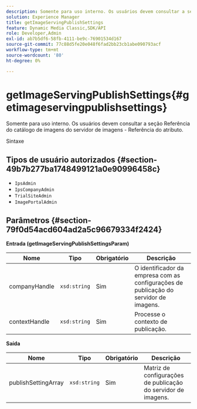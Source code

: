 ```yaml
---
description: Somente para uso interno. Os usuários devem consultar a seção Referência do catálogo de imagens do servidor de imagens - Referência do atributo.
solution: Experience Manager
title: getImageServingPublishSettings
feature: Dynamic Media Classic,SDK/API
role: Developer,Admin
exl-id: ab7b5df6-58fb-4111-be9c-76901534d167
source-git-commit: 77c88d5fe20e048f6fad2bb23cb1abe090793acf
workflow-type: tm+mt
source-wordcount: '80'
ht-degree: 0%

---
```


# getImageServingPublishSettings{#getimageservingpublishsettings}

Somente para uso interno. Os usuários devem consultar a seção Referência do catálogo de imagens do servidor de imagens - Referência do atributo.

Sintaxe

## Tipos de usuário autorizados {#section-49b7b277ba1748499121a0e90996458c}

* `IpsAdmin`
* `IpsCompanyAdmin`
* `TrialSiteAdmin`
* `ImagePortalAdmin`

## Parâmetros {#section-79f0d54acd604ad2a5c96679334f2424}

**Entrada (getImageServingPublishSettingsParam)**

| Nome | Tipo | Obrigatório | Descrição |
|---|---|---|---|
| companyHandle | `xsd:string` | Sim | O identificador da empresa com as configurações de publicação do servidor de imagens. |
| contextHandle | `xsd:string` | Sim | Processe o contexto de publicação. |

**Saída**

| Nome | Tipo | Obrigatório | Descrição |
|---|---|---|---|
| publishSettingArray | `xsd:string` | Sim | Matriz de configurações de publicação do servidor de imagens. |
